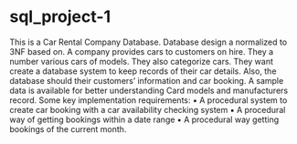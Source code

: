 # sql_project-1
This is a Car Rental Company Database. Database design a normalized to 3NF based on.
A company provides cars to customers on hire. They a number various cars of models. They also categorize 
cars. 
They want create a database system to keep records of their car details. Also, the database should their 
customers’ information and car booking.
A sample data is available for better understanding 
Card models and manufacturers record.
Some key implementation requirements:
▪ A procedural system to create car booking with a car availability checking system
▪ A procedural way of getting bookings within a date range
▪ A procedural way getting bookings of the current month.
